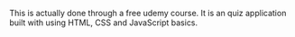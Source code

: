 This is actually done through a free udemy course.
It is an quiz application built with using HTML, CSS and JavaScript basics.